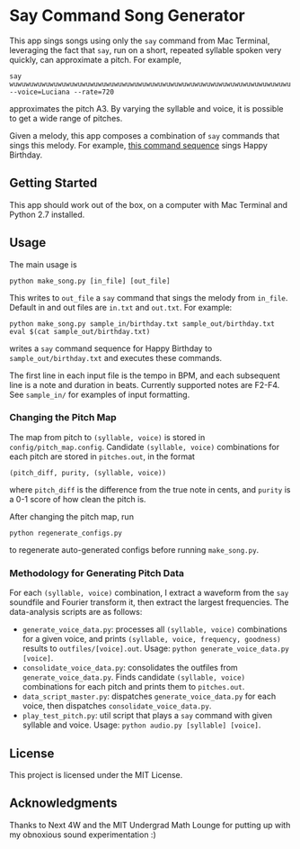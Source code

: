 # Say Command Song Generator

This app sings songs using only the `say` command from Mac Terminal, leveraging the fact that `say`, run on a short, repeated syllable spoken very quickly, can approximate a pitch.  For example,
```
say wuwuwuwuwuwuwuwuwuwuwuwuwuwuwuwuwuwuwuwuwuwuwuwuwuwuwuwuwuwuwuwuwuwuwu --voice=Luciana --rate=720
```
approximates the pitch A3.  By varying the syllable and voice, it is possible to get a wide range of pitches.

Given a melody, this app composes a combination of `say` commands that sings this melody.  For example, [this command sequence](http://github.com/bricehuang/say-sing/blob/master/sample_out/birthday.txt) sings Happy Birthday.

## Getting Started

This app should work out of the box, on a computer with Mac Terminal and Python 2.7 installed.

## Usage

The main usage is
```
python make_song.py [in_file] [out_file]
```
This writes to `out_file` a `say` command that sings the melody from `in_file`.  Default in and out files are `in.txt` and `out.txt`.
For example:
```
python make_song.py sample_in/birthday.txt sample_out/birthday.txt
eval $(cat sample_out/birthday.txt)
```
writes a `say` command sequence for Happy Birthday to `sample_out/birthday.txt` and executes these commands.

The first line in each input file is the tempo in BPM, and each subsequent line is a note and duration in beats.  Currently supported notes are F2-F4.  See `sample_in/` for examples of input formatting.

### Changing the Pitch Map

The map from pitch to `(syllable, voice)` is stored in `config/pitch_map.config`.  Candidate `(syllable, voice)` combinations for each pitch are stored in `pitches.out`, in the format
```
(pitch_diff, purity, (syllable, voice))
```
where `pitch_diff` is the difference from the true note in cents, and `purity` is a 0-1 score of how clean the pitch is.

After changing the pitch map, run
```
python regenerate_configs.py
```
to regenerate auto-generated configs before running `make_song.py`.

### Methodology for Generating Pitch Data

For each `(syllable, voice)` combination, I extract a waveform from the `say` soundfile and Fourier transform it, then extract the largest frequencies.  The data-analysis scripts are as follows:
* `generate_voice_data.py`: processes all `(syllable, voice)` combinations for a given voice, and prints `(syllable, voice, frequency, goodness)` results to `outfiles/[voice].out`.  Usage: `python generate_voice_data.py [voice]`.
* `consolidate_voice_data.py`: consolidates the outfiles from `generate_voice_data.py`.  Finds candidate `(syllable, voice)` combinations for each pitch and prints them to `pitches.out`.
* `data_script_master.py`: dispatches `generate_voice_data.py` for each voice, then dispatches `consolidate_voice_data.py`.
* `play_test_pitch.py`: util script that plays a `say` command with given syllable and voice.  Usage: `python audio.py [syllable] [voice]`.

## License

This project is licensed under the MIT License.

## Acknowledgments

Thanks to Next 4W and the MIT Undergrad Math Lounge for putting up with my obnoxious sound experimentation :)
